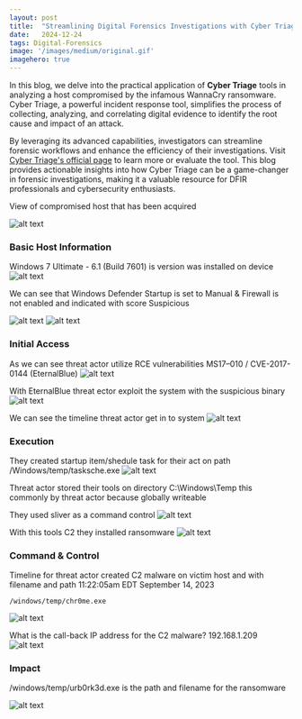 ```yaml
---
layout:	post
title:	"Streamlining Digital Forensics Investigations with Cyber Triage"
date:	2024-12-24
tags: Digital-Forensics
image: '/images/medium/original.gif'
imagehero: true
---
```


In this blog, we delve into the practical application of <b>Cyber Triage</b> tools in analyzing a host compromised by the infamous WannaCry ransomware. Cyber Triage, a powerful incident response tool, simplifies the process of collecting, analyzing, and correlating digital evidence to identify the root cause and impact of an attack.

By leveraging its advanced capabilities, investigators can streamline forensic workflows and enhance the efficiency of their investigations. Visit [Cyber Triage's official page](https://www.cybertriage.com/) to learn more or evaluate the tool. This blog provides actionable insights into how Cyber Triage can be a game-changer in forensic investigations, making it a valuable resource for DFIR professionals and cybersecurity enthusiasts.

View of compromised host that has been acquired

![alt text](/images/image-3.png)

### Basic Host Information

Windows 7 Ultimate - 6.1 (Build 7601) is version was installed on device
![alt text](/images/image-4.png)

We can see that Windows Defender Startup is set to Manual & Firewall is not enabled and indicated with score Suspicious 

![alt text](/images/image-5.png)
![alt text](/images/image-6.png)

### Initial Access

As we can see threat actor utilize RCE vulnerabilities MS17–010 / CVE-2017-0144 (EternalBlue)
![alt text](/images/image-7.png)

With EternalBlue threat ector exploit the system with the suspicious binary
![alt text](/images/image-8.png)

We can see the timeline threat actor get in to system
![alt text](/images/image-9.png)

### Execution

They created startup item/shedule task for their act on path
/Windows/temp/tasksche.exe
![alt text](/images/image-15.png)

Threat actor stored their tools on directory C:\Windows\Temp this commonly by threat actor because globally writeable

They used sliver as a command control
![alt text](/images/image-10.png)

With this tools C2 they installed ransomware
![alt text](/images/image-11.png)

### Command & Control

Timeline for threat actor created C2 malware on victim host and with filename and path 11:22:05am EDT September 14, 2023

```
/windows/temp/chr0me.exe
```

![alt text](/images/image-12.png)

What is the call-back IP address for the C2 malware?
192.168.1.209
![alt text](/images/image-13.png)

### Impact

/windows/temp/urb0rk3d.exe  is the path and filename for the ransomware

![alt text](/images/impacted-host.png)


